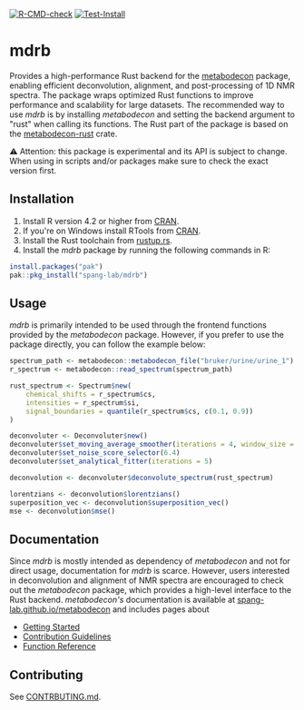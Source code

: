 [![R-CMD-check](https://github.com/spang-lab/mdrb/actions/workflows/R-CMD-check.yaml/badge.svg)](https://github.com/spang-lab/mdrb/actions/workflows/R-CMD-check.yaml)
[![Test-Install](https://github.com/spang-lab/mdrb/actions/workflows/test-install.yaml/badge.svg)](https://github.com/spang-lab/mdrb/actions/workflows/test-install.yaml)

# mdrb

Provides a high-performance Rust backend for the [metabodecon](https://github.com/spang-lab/metabodecon) package, enabling efficient deconvolution, alignment, and post-processing of 1D NMR spectra. The package wraps optimized Rust functions to improve performance and scalability for large datasets. The recommended way to use *mdrb* is by installing *metabodecon* and setting the backend argument to "rust" when calling its functions. The Rust part of the package is based on the [metabodecon-rust](https://github.com/SombkeMaximilian/metabodecon-rust) crate.

⚠️ Attention: this package is experimental and its API is subject to change. When using in scripts and/or packages make sure to check the exact version first.

## Installation

1. Install R version 4.2 or higher from [CRAN](https://cran.r-project.org/).
2. If you're on Windows install RTools from [CRAN](https://cran.r-project.org/).
3. Install the Rust toolchain from [rustup.rs](https://rustup.rs/).
4. Install the *mdrb* package by running the following commands in R:

```R
install.packages("pak")
pak::pkg_install("spang-lab/mdrb")
```

## Usage

*mdrb* is primarily intended to be used through the frontend functions provided by the *metabodecon* package. However, if you prefer to use the package directly, you can follow the example below:

```R
spectrum_path <- metabodecon::metabodecon_file("bruker/urine/urine_1")
r_spectrum <- metabodecon::read_spectrum(spectrum_path)

rust_spectrum <- Spectrum$new(
    chemical_shifts = r_spectrum$cs,
    intensities = r_spectrum$si,
    signal_boundaries = quantile(r_spectrum$cs, c(0.1, 0.9))
)

deconvoluter <- Deconvoluter$new()
deconvoluter$set_moving_average_smoother(iterations = 4, window_size = 3)
deconvoluter$set_noise_score_selector(6.4)
deconvoluter$set_analytical_fitter(iterations = 5)

deconvolution <- deconvoluter$deconvolute_spectrum(rust_spectrum)

lorentzians <- deconvolution$lorentzians()
superposition_vec <- deconvolution$superposition_vec()
mse <- deconvolution$mse()
```

## Documentation

Since *mdrb* is mostly intended as dependency of *metabodecon* and not for direct usage, documentation for *mdrb* is scarce. However, users interested in deconvolution and alignment of NMR spectra are encouraged to check out the *metabodecon* package, which provides a high-level interface to the Rust backend. *metabodecon's* documentation is available at [spang-lab.github.io/metabodecon](https://spang-lab.github.io/metabodecon/) and includes pages about

- [Getting Started](https://spang-lab.github.io/metabodecon/articles/metabodecon.html)
- [Contribution Guidelines](https://spang-lab.github.io/metabodecon/articles/Contributing.html)
- [Function Reference](https://spang-lab.github.io/metabodecon/reference/index.html)

## Contributing

See [CONTRBUTING.md](CONTRIBUTING.md).
